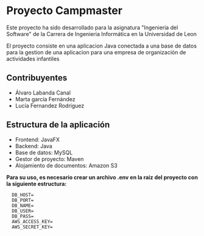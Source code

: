 # Proyecto Campmaster
Este proyecto ha sido desarrollado para la asignatura "Ingenieria del Software" de la Carrera de Ingenieria Informática en la Universidad de Leon

El proyecto consiste en una aplicacion Java conectada a una base de datos para la gestion de una aplicacion para una empresa de organización de actividades infantiles
## Contribuyentes
- Álvaro Labanda Canal
- Marta garcía Fernández
- Lucía Fernandez Rodríguez
## Estructura de la aplicación
- Frontend: JavaFX
- Backend: Java 
- Base de datos: MySQL
- Gestor de proyecto: Maven
- Alojamiento de documentos: Amazon S3

**Para su uso, es necesario crear un archivo .env en la raiz del proyecto con la siguiente estructura:**
 ```env
   DB_HOST=
   DB_PORT=
   DB_NAME=
   DB_USER=
   DB_PASS=
   AWS_ACCESS_KEY=
   AWS_SECRET_KEY=
  ```
